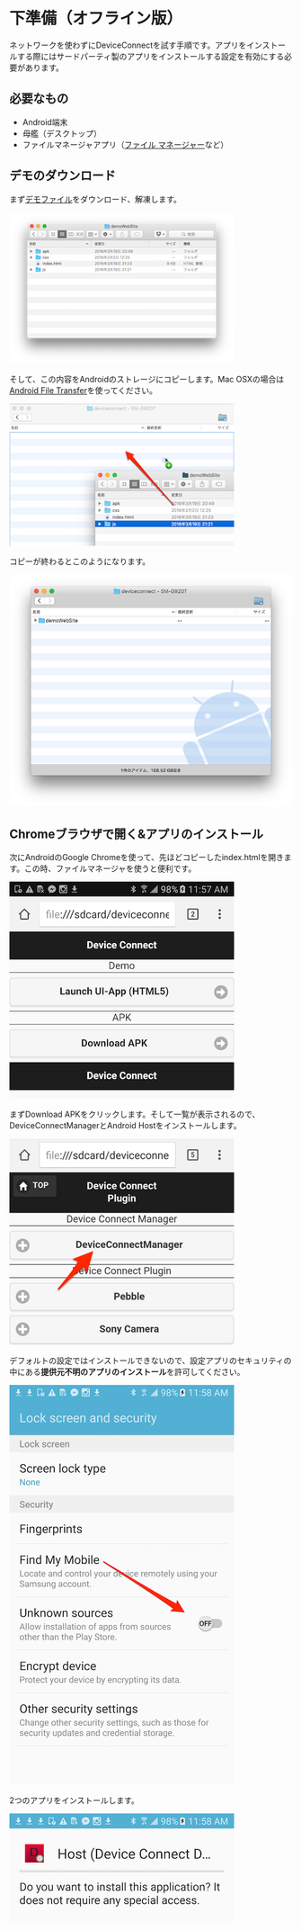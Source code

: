 # 下準備（オフライン版）

ネットワークを使わずにDeviceConnectを試す手順です。アプリをインストールする際にはサードパーティ製のアプリをインストールする設定を有効にする必要があります。

## 必要なもの

- Android端末
- 母艦（デスクトップ）
- ファイルマネージャアプリ（[ファイル マネージャー](https://play.google.com/store/apps/details?id=com.rhmsoft.fm&hl=ja)など）

## デモのダウンロード

まず[デモファイル](https://github.com/DeviceConnectUsers/deviceconnectusers.github.io/releases/tag/v2.2.4-release-20170623-demo)をダウンロード、解凍します。

![](/images/android/deviceconnect-android-34.png)

そして、この内容をAndroidのストレージにコピーします。Mac OSXの場合は[Android File Transfer](https://www.android.com/filetransfer/)を使ってください。

![](/images/android/deviceconnect-android-30.png)

コピーが終わるとこのようになります。

![](/images/android/deviceconnect-android-29.png)

## Chromeブラウザで開く&アプリのインストール

次にAndroidのGoogle Chromeを使って、先ほどコピーしたindex.htmlを開きます。この時、ファイルマネージャを使うと便利です。

![](/images/android/deviceconnect-android-28.png)

まずDownload APKをクリックします。そして一覧が表示されるので、DeviceConnectManagerとAndroid Hostをインストールします。

![](/images/android/deviceconnect-android-27.png)

デフォルトの設定ではインストールできないので、設定アプリのセキュリティの中にある**提供元不明のアプリのインストール**を許可してください。

![](/images/android/deviceconnect-android-25.png)

2つのアプリをインストールします。

![](/images/android/deviceconnect-android-23.png)


